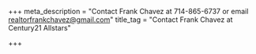 +++
meta_description = "Contact Frank Chavez at 714-865-6737 or email realtorfrankchavez@gmail.com"
title_tag = "Contact Frank Chavez at Century21 Allstars"

+++
